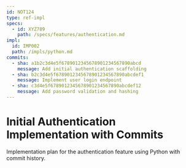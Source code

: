 ```yaml
---
id: NOT124
type: ref-impl
specs:
  - id: XYZ789
    path: /specs/features/authentication.md
impl:
  id: IMP002
  path: /impls/python.md
commits:
  - sha: a1b2c3d4e5f6789012345678901234567890abcd
    message: Add initial authentication scaffolding
  - sha: b2c3d4e5f6789012345678901234567890abcdef1
    message: Implement user login endpoint
  - sha: c3d4e5f6789012345678901234567890abcdef12
    message: Add password validation and hashing
---
```


# Initial Authentication Implementation with Commits

Implementation plan for the authentication feature using Python with commit history.
